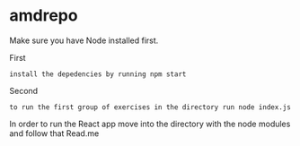 # amdrepo

Make sure you have Node installed first.

First 

	install the depedencies by running npm start

Second 

	to run the first group of exercises in the directory run node index.js

In order to run the React app move into the directory with the node modules and follow that Read.me
